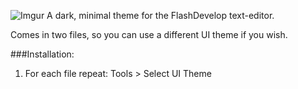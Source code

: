 ![Imgur](http://i.imgur.com/FjFNLYc.png)
A dark, minimal theme for the FlashDevelop text-editor.

Comes in two files, so you can use a different UI theme if you wish. 

###Installation:
1. For each file repeat: Tools > Select UI Theme